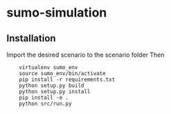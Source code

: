 # sumo-simulation
## Installation
  Import the desired scenario to the scenario folder
  Then
```
    virtualenv sumo_env
    source sumo_env/bin/activate
    pip install -r requirements.txt
    python setup.py build
    python setup.py install 
    pip install -e .
    python src/run.py
```
